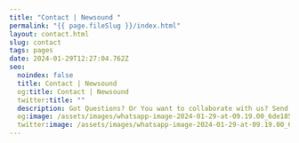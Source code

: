 ```yaml
---
title: "Contact | Newsound "
permalink: "{{ page.fileSlug }}/index.html"
layout: contact.html
slug: contact
tags: pages
date: 2024-01-29T12:27:04.762Z
seo:
  noindex: false
  title: Contact | Newsound
  og:title: Contact | Newsound
  twitter:title: ""
  description: Got Questions? Or You want to collaborate with us? Send us a message!
  og:image: /assets/images/whatsapp-image-2024-01-29-at-09.19.00_6de185ec.jpg
  twitter:image: /assets/images/whatsapp-image-2024-01-29-at-09.19.00_6de185ec.jpg
---
```


